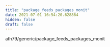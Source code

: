 ```yaml
---
title: "package_feeds_packages_monit"
date: 2021-07-01 16:54:20.628864
hidden: false
draft: false
---
```


ath79/generic/package_feeds_packages_monit

